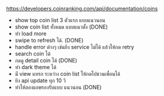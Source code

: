 https://developers.coinranking.com/api/documentation/coins

- show top coin list 3 ตัวแรก แบบแนวนอน
- show coin list ทั้งหมด แบบแนวตั้ง (DONE)
- ทำ load more
- swipe to refresh ได้. (DONE)
- handle error ต่างๆ เช่นยิง service ไม่ได้ แล้วให้กด retry
- search coin ได้
- กดดู detail coin ได้ (DONE)
- ทำ dark theme ได้
- มี view แทรก ระหว่าง coin list ให้กดไปชวนเพื่อนได้
- ยิง api update ทุก 10 วิ
- ทำให้ลองแอพรองรับแบบ แนวนอน (DONE)
